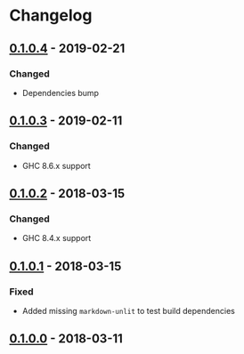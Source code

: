 # Changelog

## [0.1.0.4] - 2019-02-21

### Changed

- Dependencies bump

## [0.1.0.3] - 2019-02-11

### Changed

- GHC 8.6.x support

## [0.1.0.2] - 2018-03-15

### Changed

- GHC 8.4.x support

## [0.1.0.1] - 2018-03-15

### Fixed

- Added missing `markdown-unlit` to test build dependencies

## [0.1.0.0] - 2018-03-11

[0.1.0.4]: https://github.com/dzhus/th-nowq/compare/0.1.0.3...0.1.0.4
[0.1.0.3]: https://github.com/dzhus/th-nowq/compare/0.1.0.2...0.1.0.3
[0.1.0.2]: https://github.com/dzhus/th-nowq/compare/0.1.0.1...0.1.0.2
[0.1.0.1]: https://github.com/dzhus/th-nowq/compare/0.1.0.0...0.1.0.1
[0.1.0.0]: https://github.com/dzhus/th-nowq/tree/0.1.0.0
